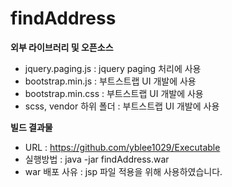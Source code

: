 # findAddress
**외부 라이브러리 및 오픈소스**
* jquery.paging.js : jquery paging 처리에 사용
* bootstrap.min.js : 부트스트랩 UI 개발에 사용
* bootstrap.min.css : 부트스트랩 UI 개발에 사용
* scss, vendor 하위 폴더 : 부트스트랩 UI 개발에 사용

**빌드 결과물**
* URL : https://github.com/yblee1029/Executable
* 실행방법 : java -jar findAddress.war
* war 배포 사유 : jsp 파일 적용을 위해 사용하였습니다.
